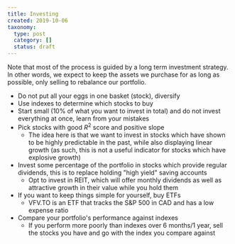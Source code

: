 ```yaml
---
title: Investing
created: 2019-10-06
taxonomy:
  type: post
  category: []
  status: draft
---
```


Note that most of the process is guided by a long term investment strategy. In other words, we expect to keep the assets we purchase for as long as possible, only selling to rebalance our portfolio.

* Do not put all your eggs in one basket (stock), diversify
* Use indexes to determine which stocks to buy
* Start small (10% of what you want to invest in total) and do not invest everything at once, learn from your mistakes
* Pick stocks with good $R^2$ score and positive slope
	* The idea here is that we want to invest in stocks which have shown to be highly predictable in the past, while also displaying linear growth (as such, this is not a useful indicator for stocks which have explosive growth)
* Invest some percentage of the portfolio in stocks which provide regular dividends, this is to replace holding "high yield" saving accounts
	* Opt to invest in REIT, which will offer monthly dividends as well as attractive growth in their value while you hold them
* If you want to keep things simple for yourself, buy ETFs
	* VFV.TO is an ETF that tracks the S&P 500 in CAD and has a low expense ratio
* Compare your portfolio's performance against indexes
	* If you perform more poorly than indexes over 6 months/1 year, sell the stocks you have and go with the index you compare against
